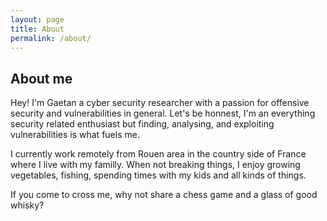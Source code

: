 ```yaml
---
layout: page
title: About
permalink: /about/
---
```


## About me

Hey! I'm Gaetan a cyber security researcher with a passion for offensive security and vulnerabilities in general. Let's be honnest, I'm an everything security related enthusiast but finding, analysing, and exploiting vulnerabilities is what fuels me.

I currently work remotely from Rouen area in the country side of France where I live with my familly. When not breaking things, I enjoy growing vegetables, fishing, spending times with my kids and all kinds of things.

If you come to cross me, why not share a chess game and a glass of good whisky?
